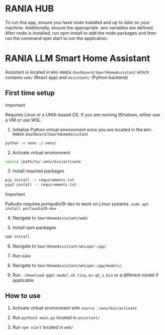 # RANIA HUB

To run this app, ensure you have node installed and up to date on your machine. Additionally, ensure the appropriate .env variables are defined.
After node is installed, run npm install to add the node packages and then run the command npm start to run the application.

# RANIA LLM Smart Home Assistant

Assistant is located in `WVU-RANIA-Dashboard/SmartHomeAssistant` which contains `web/` (React app) and `assistant/` (Python backend)

## First time setup

> [!IMPORTANT]  
> Requires Linux or a UNIX-based OS. If you are running Windows, either use a VM or use WSL.

1. Initialize Python virtual environment once you are located in the `WVU-RANIA-Dashboard/SmartHomeAssistant`

```bash
python -m venv ./.venv/
```

2. Activate virtual environment

```bash
source /path/to/.venv/bin/activate
```

3. Install required packages

```bash
pip install -r requirements.txt
pip3 install -r requirements.txt
```
> [!IMPORTANT]  
> PyAudio requires portaudio19-dev to work on Linux systems.
> `sudo apt install portaudio19-dev`

4. Navigate to `SmartHomeAssistant/web/`

5. Install npm packages

```bash
npm install
```

6. Navigate to `SmartHomeAssistant/whisper.cpp/`

7. Run `make`

8. Navigate to `SmartHomeAssistant/whisper.cpp/models/`

9. Run `./download-ggml-model.sh tiny.en-q5_1.bin` or a different model if applicable

## How to use

1. Activate virtual environment with `source .venv/bin/activate`

2. Run `python3 main.py` located in `assistant/`

3. Run `npm start` located in `web/`
